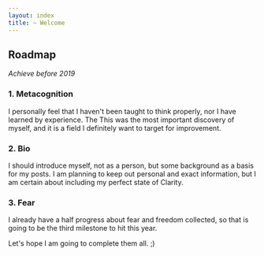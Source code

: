 ```yaml
---
layout: index
title: ~ Welcome
---
```

## Roadmap

*Achieve before 2019*

### 1. Metacognition

I personally feel that I haven't been taught to think properly, nor I have learned by experience. The This was the most important discovery of myself, and it is a field I definitely want to target for improvement.

### 2. Bio

I should introduce myself, not as a person, but some background as a basis for my posts. I am planning to keep out personal and exact information, but I am certain about including my perfect state of Clarity.

### 3. Fear

I already have a half progress about fear and freedom collected, so that is going to be the third milestone to hit this year.



Let's hope I am going to complete them all. ;)